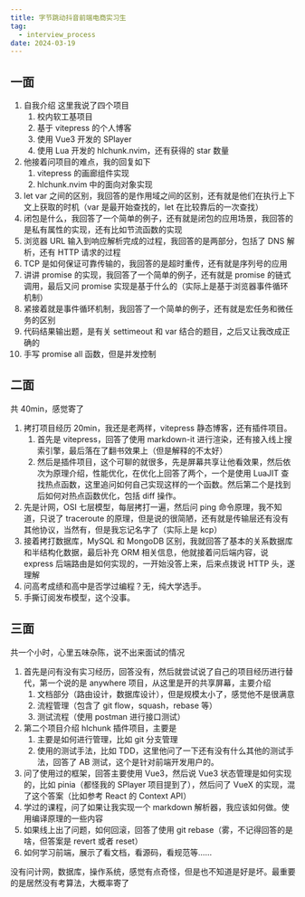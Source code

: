 ```yaml
---
title: 字节跳动抖音前端电商实习生
tag:
  - interview_process
date: 2024-03-19
---
```


## 一面

1. 自我介绍
   这里我说了四个项目
   1. 校内软工基项目
   1. 基于 vitepress 的个人博客
   1. 使用 Vue3 开发的 SPlayer
   1. 使用 Lua 开发的 hlchunk.nvim，还有获得的 star 数量
1. 他接着问项目的难点，我的回复如下
   1. vitepress 的画廊组件实现
   1. hlchunk.nvim 中的面向对象实现
1. let var 之间的区别，我回答的是作用域之间的区别，还有就是他们在执行上下文上获取的时机（var 是最开始查找的，let 在比较靠后的一次查找）
1. 闭包是什么，我回答了一个简单的例子，还有就是闭包的应用场景，我回答的是私有属性的实现，还有比如节流函数的实现
1. 浏览器 URL 输入到响应解析完成的过程，我回答的是两部分，包括了 DNS 解析，还有 HTTP 请求的过程
1. TCP 是如何保证可靠传输的，我回答的是超时重传，还有就是序列号的应用
1. 讲讲 promise 的实现，我回答了一个简单的例子，还有就是 promise 的链式调用，最后又问 promise 实现是基于什么的（实际上是基于浏览器事件循环机制）
1. 紧接着就是事件循环机制，我回答了一个简单的例子，还有就是宏任务和微任务的区别
1. 代码结果输出题，是有关 settimeout 和 var 结合的题目，之后又让我改成正确的
1. 手写 promise all 函数，但是并发控制

## 二面

共 40min，感觉寄了

1. 拷打项目经历 20min，我还是老两样，vitepress 静态博客，还有插件项目。
   1. 首先是 vitepress，回答了使用 markdown-it 进行渲染，还有接入线上搜索引擎，最后落在了翻书效果上（但是解释的不太好）
   1. 然后是插件项目，这个可聊的就很多，先是屏幕共享让他看效果，然后依次为原理介绍，性能优化，在优化上回答了两个，一个是使用 LuaJIT 查找热点函数，这里追问如何自己实现这样的一个函数。然后第二个是找到后如何对热点函数优化，包括 diff 操作。
1. 先是计网，OSI 七层模型，每层拷打一遍，然后问 ping 命令原理，我不知道，只说了 traceroute 的原理，但是说的很简陋，还有就是传输层还有没有其他协议，当然有，但是我忘记名字了（实际上是 kcp）
1. 接着拷打数据库，MySQL 和 MongoDB 区别，我就回答了基本的关系数据库和半结构化数据，最后补充 ORM 相关信息，他就接着问后端内容，说 express 后端路由是如何实现的，一开始没答上来，后来点拨说 HTTP 头，遂理解
1. 问高考成绩和高中是否学过编程？无，纯大学选手。
1. 手撕订阅发布模型，这个没事。

## 三面

共一个小时，心里五味杂陈，说不出来面试的情况

1. 首先是问有没有实习经历，回答没有，然后就尝试说了自己的项目经历进行替代，第一个说的是 anywhere 项目，从这里是开的共享屏幕，主要介绍
   1. 文档部分（路由设计，数据库设计），但是规模太小了，感觉他不是很满意
   1. 流程管理（包含了 git flow，squash，rebase 等）
   1. 测试流程（使用 postman 进行接口测试）
1. 第二个项目介绍 hlchunk 插件项目，主要是
   1. 主要是如何进行管理，比如 git 分支管理
   1. 使用的测试手法，比如 TDD，这里他问了一下还有没有什么其他的测试手法，回答了 AB 测试，这个是针对前端开发用户的。
1. 问了使用过的框架，回答主要使用 Vue3，然后说 Vue3 状态管理是如何实现的，比如 pinia（都怪我的 SPlayer 项目提到了），然后问了 VueX 的实现，混了这个答案（比如参考 React 的 Context API）
1. 学过的课程，问了如果让我实现一个 markdown 解析器，我应该如何做。使用编译原理的一些内容
1. 如果线上出了问题，如何回滚，回答了使用 git rebase（雾，不记得回答的是啥，但答案是 revert 或者 reset）
1. 如何学习前端，展示了看文档，看源码，看规范等……

没有问计网，数据库，操作系统，感觉有点奇怪，但是也不知道是好是坏。最重要的是居然没有考算法，大概率寄了
